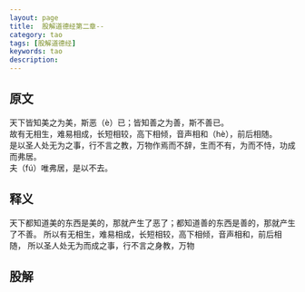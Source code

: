 ```yaml
---
layout: page
title:  股解道德经第二章--
category: tao
tags: [股解道德经]
keywords: tao
description:
---
```


## 原文
天下皆知美之为美，斯恶（è）已；皆知善之为善，斯不善已。  
故有无相生，难易相成，长短相较，高下相倾，音声相和（hè），前后相随。  
是以圣人处无为之事，行不言之教，万物作焉而不辞，生而不有，为而不恃，功成而弗居。  
夫（fú）唯弗居，是以不去。

## 释义
天下都知道美的东西是美的，那就产生了恶了；都知道善的东西是善的，那就产生了不善。
所以有无相生，难易相成，长短相较，高下相倾，音声相和，前后相随，
所以圣人处无为而成之事，行不言之身教，万物

## 股解















